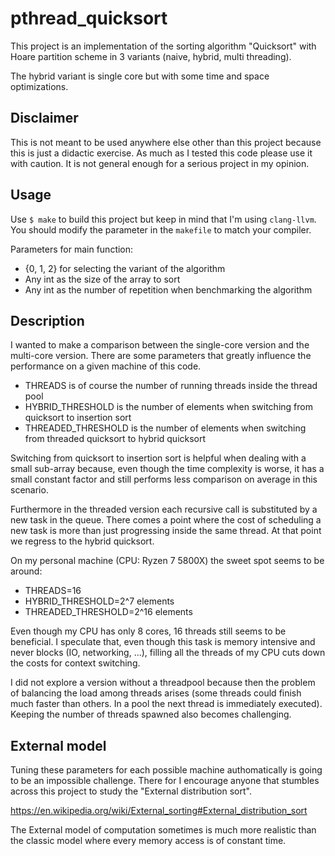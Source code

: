 # pthread_quicksort

This project is an implementation of the sorting algorithm "Quicksort" with Hoare partition scheme in 3 variants (naive, hybrid, multi threading).

The hybrid variant is single core but with some time and space optimizations.

## Disclaimer
This is not meant to be used anywhere else other than this project because this is just a didactic exercise.
As much as I tested this code please use it with caution. It is not general enough for a serious project in my opinion.

## Usage
Use `$ make` to build this project but keep in mind that I'm using `clang-llvm`. You should modify the parameter in the `makefile` to match your compiler.

Parameters for main function:
- {0, 1, 2} for selecting the variant of the algorithm
- Any int as the size of the array to sort
- Any int as the number of repetition when benchmarking the algorithm

## Description

I wanted to make a comparison between the single-core version and the multi-core version. There are some parameters that greatly influence the performance on a given machine of this code.
- THREADS is of course the number of running threads inside the thread pool
- HYBRID_THRESHOLD is the number of elements when switching from quicksort to insertion sort
- THREADED_THRESHOLD is the number of elements when switching from threaded quicksort to hybrid quicksort

Switching from quicksort to insertion sort is helpful when dealing with a small sub-array because, even though the time complexity is worse, it has a small constant factor and still performs less comparison on average in this scenario.

Furthermore in the threaded version each recursive call is substituted by a new task in the queue. There comes a point where the cost of scheduling a new task is more than just progressing inside the same thread. At that point we regress to the hybrid quicksort.

On my personal machine (CPU: Ryzen 7 5800X) the sweet spot seems to be around:
- THREADS=16
- HYBRID_THRESHOLD=2^7 elements
- THREADED_THRESHOLD=2^16 elements

Even though my CPU has only 8 cores, 16 threads still seems to be beneficial. I speculate that, even though this task is memory intensive and never blocks (IO, networking, ...), filling all the threads of my CPU cuts down the costs for context switching.

I did not explore a version without a threadpool because then the problem of balancing the load among threads arises (some threads could finish much faster than others. In a pool the next thread is immediately executed). Keeping the number of threads spawned also becomes challenging.

## External model

Tuning these parameters for each possible machine authomatically is going to be an impossible challenge. There for I encourage anyone that stumbles across this project to study the "External distribution sort".

https://en.wikipedia.org/wiki/External_sorting#External_distribution_sort

The External model of computation sometimes is much more realistic than the classic model where every memory access is of constant time.